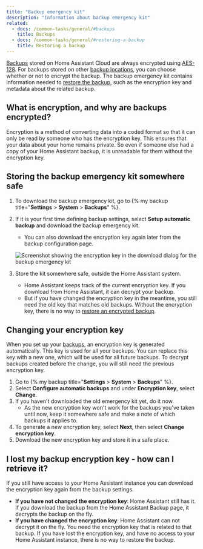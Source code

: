 ```yaml
---
title: "Backup emergency kit"
description: "Information about backup emergency kit"
related:
  - docs: /common-tasks/general/#backups
    title: Backups
  - docs: /common-tasks/general/#restoring-a-backup
    title: Restoring a backup
---
```


[Backups](/common-tasks/general/#backups) stored on Home Assistant Cloud are always encrypted using [AES-128](https://en.wikipedia.org/wiki/Advanced_Encryption_Standard). For backups stored on other [backup locations](/common-tasks/general/#defining-backup-locations), you can choose whether or not to encrypt the backup. The backup emergency kit contains information needed to [restore the backup](/common-tasks/general/#restoring-a-backup), such as the encryption key and metadata about the related backup.

## What is encryption, and why are backups encrypted?

Encryption is a method of converting data into a coded format so that it can only be read by someone who has the encryption key. This ensures that your data about your home remains private. So even if someone else had a copy of your Home Assistant backup, it is unreadable for them without the encryption key.

## Storing the backup emergency kit somewhere safe

1. To download the backup emergency kit, go to {% my backup title="**Settings** > **System** > **Backups**" %}.
2. If it is your first time defining backup settings, select **Setup automatic backup** and download the backup emergency kit.
   - You can also download the encryption key again later from the backup configuration page.

    ![Screenshot showing the encryption key in the download dialog for the backup emergency kit](/images/more-info/backup_emergency_kit_01.png)

3. Store the kit somewhere safe, outside the Home Assistant system.
   - Home Assistant keeps track of the current encryption key. If you download from Home Assistant, it can decrypt your backup.
   - But if you have changed the encryption key in the meantime, you still need the old key that matches old backups.
   Without the encryption key, there is no way to [restore an encrypted backup](/common-tasks/general/#restoring-a-backup).

## Changing your encryption key

When you set up your [backups](/common-tasks/general/#backups), an encryption key is generated automatically. This key is used for all your backups. You can replace this key with a new one, which will be used for all future backups. To decrypt backups created before the change, you will still need the previous encryption key.

1. Go to {% my backup title="**Settings** > **System** > **Backups**" %}.
2. Select **Configure automatic backups** and under **Encryption key**, select **Change**.
3. If you haven't downloaded the old emergency kit yet, do it now.
   - As the new encryption key won't work for the backups you've taken until now, keep it somewhere safe and make a note of which backups it applies to.
4. To generate a new encryption key, select **Next**, then select **Change encryption key**.
5. Download the new encryption key and store it in a safe place.

## I lost my backup encryption key - how can I retrieve it?

If you still have access to your Home Assistant instance you can download the encryption key again from the backup settings.

- **If you have not changed the encryption key**: Home Assistant still has it. If you download the backup from the Home Assistant Backup page, it decrypts the backup on the fly.
- **If you have changed the encryption key**: Home Assistant can not decrypt it on the fly. You need the encryption key that is related to that backup. If you have lost the encryption key, and have no access to your Home Assistant instance, there is no way to restore the backup.
